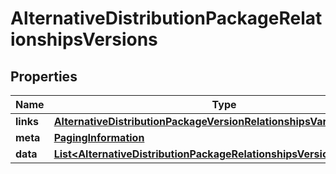 

# AlternativeDistributionPackageRelationshipsVersions


## Properties

| Name | Type | Description | Notes |
|------------ | ------------- | ------------- | -------------|
|**links** | [**AlternativeDistributionPackageVersionRelationshipsVariantsLinks**](AlternativeDistributionPackageVersionRelationshipsVariantsLinks.md) |  |  [optional] |
|**meta** | [**PagingInformation**](PagingInformation.md) |  |  [optional] |
|**data** | [**List&lt;AlternativeDistributionPackageRelationshipsVersionsDataInner&gt;**](AlternativeDistributionPackageRelationshipsVersionsDataInner.md) |  |  [optional] |



